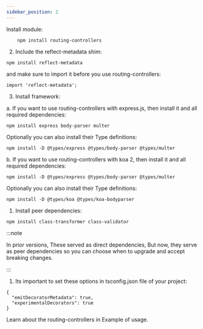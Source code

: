 ```yaml
---
sidebar_position: 2
---
```


Install module:

```
    npm install routing-controllers
```

2. Include the reflect-metadata shim:

```
npm install reflect-metadata
```

and make sure to import it before you use routing-controllers:

```
import 'reflect-metadata';
```

3. Install framework:

a. If you want to use routing-controllers with express.js, then install it and all required dependencies:

```
npm install express body-parser multer
```

Optionally you can also install their Type definitions:

```
npm install -D @types/express @types/body-parser @types/multer
```

b. If you want to use routing-controllers with koa 2, then install it and all required dependencies:

```
npm install -D @types/express @types/body-parser @types/multer
```

Optionally you can also install their Type definitions:

```
npm install -D @types/koa @types/koa-bodyparser
```

1. Install peer dependencies:

```
npm install class-transformer class-validator
```

:::note

In prior versions, These served as direct dependencies, But now, they serve as peer dependencies so you can choose when to upgrade and accept breaking changes.

:::

1. Its important to set these options in tsconfig.json file of your project:

```
{
  "emitDecoratorMetadata": true,
  "experimentalDecorators": true
}

```

Learn about the routing-controllers in Example of usage.
